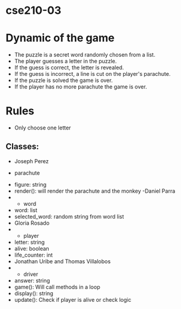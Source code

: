 # cse210-03
# Dynamic of the game
* The puzzle is a secret word randomly chosen from a list.
* The player guesses a letter in the puzzle.
* If the guess is correct, the letter is revealed.
* If the guess is incorrect, a line is cut on the player's parachute.
* If the puzzle is solved the game is over.
* If the player has no more parachute the game is over.
# Rules 
* Only choose one letter

## Classes:
- Joseph Perez
+ parachute 
-    figure: string
-    render(): will render the parachute and the monkey
-Daniel Parra
- + word  
-    word: list
-    selected_word: random string from word list
- Gloria Rosado
- + player 
-    letter: string
-    alive: boolean
-    life_counter: int
- Jonathan Uribe and Thomas Villalobos
- + driver 
-    answer: string
-    game(): Will call methods in a loop
-   display(): string
-    update(): Check if player is alive or check logic
